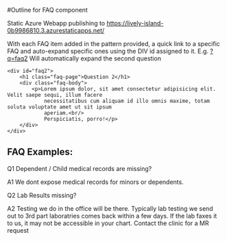 #Outline for FAQ component

Static Azure Webapp publishing to https://lively-island-0b9986810.3.azurestaticapps.net/

With each FAQ item added in the pattern provided, a quick link to a specific FAQ and auto-expand specific ones using the DIV id assigned to it.  E.g. [?q=faq2](https://lively-island-0b9986810.3.azurestaticapps.net/index.html?q=faq2) Will automatically expand the second question 

```
<div id="faq2">
	<h1 class="faq-page">Question 2</h1>
	<div class="faq-body">
		<p>Lorem ipsum dolor, sit amet consectetur adipisicing elit. Velit saepe sequi, illum facere
			necessitatibus cum aliquam id illo omnis maxime, totam soluta voluptate amet ut sit ipsum
			aperiam.<br/>
			Perspiciatis, porro!</p>
	</div>
</div>
```


## FAQ Examples:

Q1 Dependent / Child medical records are missing?

A1 We dont expose medical records for minors or dependents.

Q2 Lab Results missing?

A2 Testing we do in the office will be there. Typically lab testing we send out to 3rd part laboratries comes back within a few days.  If the lab faxes it to us, it may not be accessible in your chart. Contact the clinic for a MR request
